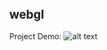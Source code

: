 ## webgl

Project Demo:
![alt text](https://raw.githubusercontent.com/hydrodog/webgl/master/Demo/5-4.png "Demo1")